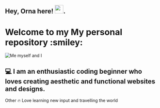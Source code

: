 ## Hey, Orna here! <img src="https://media.giphy.com/media/hvRJCLFzcasrR4ia7z/giphy.gif" width="28px" height="28px">.


<h1>Welcome to my My personal repository :smiley: </h1> 

![Me myself and I](https://media.istockphoto.com/id/667786852/de/foto/hund-mit-bleistift-im-b%C3%BCro.jpg?s=1024x1024&w=is&k=20&c=3YzC7V86kEh1_VuOJ6XWoGZ_0UVK0hj72xEbQdmlVOc=)


## :computer: I am an enthusiastic coding beginner who loves creating aesthetic and functional websites and designs.

Other :fire: Love learning new input and travelling the world
